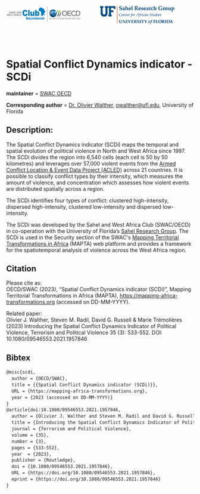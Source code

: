 

<p float="left" align="center" valign="middle">
<img src="figs/swac-oecd.png" alt="SWAC logo" width="200" vertical-align="middle" align="left"/>
<img src="figs/SRG-Official-Secondary-Logo.png" alt="Sahel Research Group logo" width="200" vertical-align="right"/>  
   
</p>
<br>
<br>



# Spatial Conflict Dynamics indicator - SCDi

__maintainer__ = [SWAC OECD](https://www.oecd.org/swac/)

__Corresponding author__ = [Dr. Olivier Walther](https://geog.ufl.edu/faculty/walther/), owalther@ufl.edu, University of Florida


## Description:
The Spatial Conflict Dynamics indicator (SCDi) maps the temporal and spatial evolution of political 
violence in North and West Africa since 1997. The SCDi divides the region into 6,540 cells 
(each cell is 50 by 50 kilometres) and leverages over 57,000 violent events from the 
[Armed Conflict Location & Event Data Project (ACLED)](https://acleddata.com/data-export-tool/) 
across 21 countries. It is possible to classify conflict types by their intensity, 
which measures the amount of violence, and concentration which assesses 
how violent events are distributed spatially across a region.

The SCDi identifies four types of conflict: clustered high-intensity, 
dispersed high-intensity, clustered low-intensity and dispersed low-intensity.

The SCDi was developed by the Sahel and West Africa Club (SWAC/OECD) 
in co-operation with the University of Florida’s [Sahel Research Group](https://sahelresearch.africa.ufl.edu). 
The SCDi is used in the Security section of the SWAC's 
[Mapping Territorial Transformations in Africa](https://mapping-africa-transformations.org/security/) (MAPTA) web
platform and provides a framework for the spatiotemporal 
analysis of violence across the West Africa region.



## Citation
Please cite as:  
OECD/SWAC (2023), “Spatial Conflict Dynamics indicator (SCDi)”, Mapping Territorial Transformations in Africa (MAPTA), https://mapping-africa-transformations.org (accessed on DD-MM-YYYY).

Related paper:  
Olivier J. Walther, Steven M. Radil, David G. Russell & Marie Trémolières (2023) Introducing the Spatial Conflict Dynamics Indicator of Political Violence, Terrorism and Political Violence 35 (3): 533-552. DOI: 10.1080/09546553.2021.1957846

## Bibtex

```tex
@misc{scdi,
  author = {OECD/SWAC},
  title = {{Spatial Conflict Dynamics indicator (SCDi)}},
  URL = {https://mapping-africa-transformations.org},
  year = {2023 (accessed on DD-MM-YYYY)}
}
@article{doi:10.1080/09546553.2021.1957846,
  author = {Olivier J. Walther and Steven M. Radil and David G. Russell and Marie Trémolières},
  title = {Introducing the Spatial Conflict Dynamics Indicator of Political Violence},
  journal = {Terrorism and Political Violence},
  volume = {35},
  number = {3},
  pages = {533-552},
  year  = {2023},
  publisher = {Routledge},
  doi = {10.1080/09546553.2021.1957846},
  URL = {https://doi.org/10.1080/09546553.2021.1957846},
  eprint = {https://doi.org/10.1080/09546553.2021.1957846}
}
```
